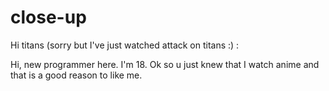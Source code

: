 # close-up

Hi titans (sorry but I've just watched attack on titans :) :

Hi, new programmer here. I'm 18. Ok so u just knew that I watch anime and that is a good reason to like me.
